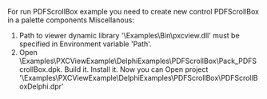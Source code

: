 For run PDFScrollBox example you need to create new control PDFScrollBox in a palette components Miscellanous:
1. Path to viewer dynamic library '\Examples\Bin\pxcview.dll' must be specified in Environment variable 'Path'.
2. Open \Examples\PXCViewExample\DelphiExamples\PDFScrollBox\Pack_PDFScrollBox.dpk. Build it. Install it.
Now you can Open project '\Examples\PXCViewExample\DelphiExamples\PDFScrollBox\PDFScrollBoxDelphi.dpr'

